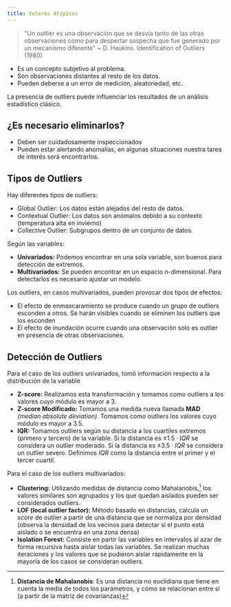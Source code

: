 ```yaml
---
title: Valores Atípicos
---
```


> "Un outlier es una observación que se desvía tanto de las otras observaciones como para despertar sospecha que fue generado por un mecanismo diferente"
> ~ D. Haukins. Identification of Outliers (1980)

- Es un concepto subjetivo al problema.
- Son observaciones distantes al resto de los datos.
- Pueden deberse a un error de medición, aleatoriedad, etc.

La presencia de outliers puede influenciar los resultados de un análisis estadístico clásico.

## ¿Es necesario eliminarlos?

- Deben ser cuidadosamente inspeccionados
- Pueden estar alertando anomalías, en algunas situaciones nuestra tarea de interés será encontrarlos.

## Tipos de Outliers

Hay diferentes tipos de outliers:

- Global Outlier: Los datos están alejados del resto de datos.
- Contextual Outlier: Los datos son anómalos debido a su contexto (temperatura alta en invierno)
- Collective Outlier: Subgrupos dentro de un conjunto de datos.

Según las variables:

- **Univariados:** Podemos encontrar en una sola variable, son buenos para detección de extremos.
- **Multivariados:** Se pueden encontrar en un espacio $n$-dimensional. Para detectarlos es necesario ajustar un modelo.

Los outliers, en casos multivariados, pueden provocar dos tipos de efectos:

- El efecto de enmascaramiento se produce cuando un grupo de outliers esconden a otros. Se harán visibles cuando se eliminen los outliers que los esconden
- El efecto de inundación ocurre cuando una observación solo es outlier en presencia de otras observaciones.

## Detección de Outliers

Para el caso de los outliers univariados, tomó información respecto a la distribución de la variable

- **Z-score:** Realizamos esta transformación y tomamos como outliers a los valores cuyo módulo es mayor a 3.
- **Z-score Modificado:** Tomamos una medida nueva llamada **MAD** *(median absolute deviation)*. Tomamos como outliers los valores cuyo módulo es mayor a 3.5.
- **IQR:** Tomamos outliers según su distancia a los cuartiles extremos (primero y tercero) de la variable. Si la distancia es $\pm 1.5\cdot IQR$ se considera un outlier moderado. Si la distancia es $\pm3.5 \cdot IQR$ se considera un outlier severo. Definimos $IQR$ como la distancia entre el primer y el tercer cuartil.

Para el caso de los outliers multivariados:

- **Clustering:** Utilizando medidas de distancia como Mahalanobis,[^1] los valores similares son agrupados y los que quedan aislados pueden ser considerados outliers.
- **LOF (local outlier factor):** Método basado en distancias, calcula un *score* de outlier a partir de una distancia que se normaliza por densidad (observa la densidad de los vecinos para detectar si el punto está aislado o se encuentra en una zona densa)
- **Isolation Forest:** Consiste en partir las variables en intervalos al azar de forma recursiva hasta aislar todas las variables. Se realizan muchas iteraciones y los valores que se pudieron aislar rápidamente en la mayoría de los casos se consideran outliers.

[^1]: **Distancia de Mahalanobis**: Es una distancia no euclidiana que tiene en cuenta la media de todos los parámetros, y cómo se relacionan entre sí (a partir de la matriz de covarianzas)
